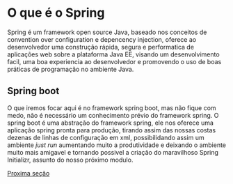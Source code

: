 # O que é o Spring

Spring é um framework open source Java, baseado nos conceitos de convention over configuration e depencency injection, oferece ao desenvolvedor uma construção rápida, segura e performatica de aplicações web sobre a plataforma Java EE, visando um desenvolvimento facil, uma boa experiencia ao desenvolvedor e promovendo o uso de boas práticas de programação no ambiente Java.

## Spring boot

O que iremos focar aqui é no framework spring boot, mas não fique com medo, não é necessário um conhecimento prévio do framework spring.
O spring boot é uma abstração do framework spring, ele nos oferece uma aplicação spring pronta para produção, tirando assim das nossas costas dezenas de linhas de configuração em xml, possibilidando assim um ambiente _just run_ aumentando muito a produtividade e deixando o ambiente muito mais amigavel e tornando possivel a criação do maravilhoso Spring Initializr, assunto do nosso próximo modulo.

[Proxima seção](./spring-initializr.md)